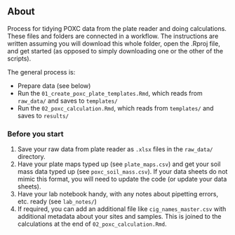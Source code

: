 ## About 

Process for tidying POXC data from the plate reader and doing calculations. These files and folders are connected in a workflow. The instructions are written assuming you will download this whole folder, open the .Rproj file, and get started (as opposed to simply downloading one or the other of the scripts).

The general process is: 

- Prepare data (see below) 
- Run the `01_create_poxc_plate_templates.Rmd`, which reads from `raw_data/` and saves to `templates/` 
- Run the `02_poxc_calculation.Rmd`, which reads from `templates/` and saves to `results/`

### Before you start 

1. Save your raw data from plate reader as `.xlsx` files in the `raw_data/` directory.  
2. Have your plate maps typed up (see `plate_maps.csv`) and get your soil mass data typed up (see `poxc_soil_mass.csv`). If your data sheets do not mimic this format, you will need to update the code (or update your data sheets).  
3. Have your lab notebook handy, with any notes about pipetting errors, etc. ready (see `lab_notes/`)  
3. If required, you can add an additional file like `cig_names_master.csv` with additional metadata about your sites and samples. This is joined to the calculations at the end of `02_poxc_calculation.Rmd`.  
